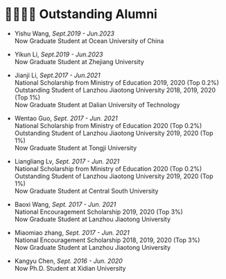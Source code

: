 # 👨‍🎓👩‍🎓 Outstanding Alumni

- Yishu Wang, *Sept.2019 - Jun.2023*<br>
  Now Graduate Student at Ocean University of China

- Yikun Li, *Sept.2019 - Jun.2023*<br>
  Now Graduate Student at Zhejiang University
  
- Jianji Li, *Sept.2017 - Jun.2021*<br />
  National Scholarship from Ministry of Education 2019, 2020 (Top 0.2%)<br />
  Outstanding Student of Lanzhou Jiaotong University 2018, 2019, 2020 (Top 1%)<br />
  Now Graduate Student at Dalian University of Technology

- Wentao Guo, *Sept. 2017 - Jun. 2021*<br />
  National Scholarship from Ministry of Education 2020 (Top 0.2%)<br />
  Outstanding Student of Lanzhou Jiaotong University 2019, 2020 (Top 1%)<br />
  Now Graduate Student at Tongji University

- Liangliang Lv, *Sept. 2017 - Jun. 2021*<br />
  National Scholarship from Ministry of Education 2020 (Top 0.2%)<br />
  Outstanding Student of Lanzhou Jiaotong University 2019, 2020 (Top 1%)<br />
  Now Graduate Student at Central South University

- Baoxi Wang, *Sept. 2017 - Jun. 2021*<br />
  National Encouragement Scholarship 2019, 2020 (Top 3%)<br />
  Now Graduate Student at Lanzhou Jiaotong University

- Miaomiao zhang, *Sept. 2017 - Jun. 2021*<br />
  National Encouragement Scholarship 2018, 2019, 2020 (Top 3%)<br />
  Now Graduate Student at Lanzhou Jiaotong University

- Kangyu Chen, *Sept. 2016 - Jun. 2020*<br />
  Now Ph.D. Student at Xidian University

  
